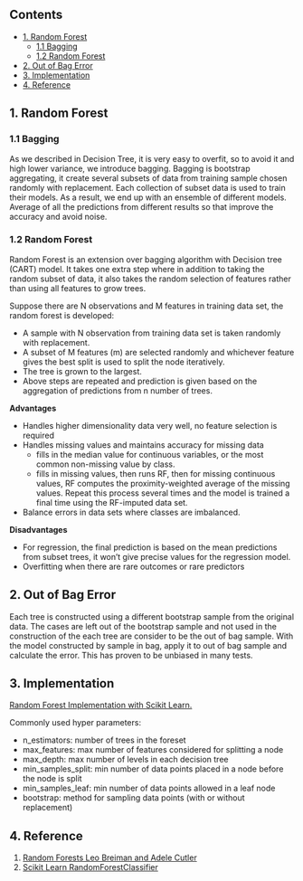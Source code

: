 ## Contents

- [1. Random Forest](#1-Random-Forest)
   - [1.1 Bagging](#11-Bagging)
   - [1.2 Random Forest](#12-Random-Forest)
- [2. Out of Bag Error](#2-Out-of-Bag-Error)
- [3. Implementation](#3-Implementation)
- [4. Reference](#3-Reference)



## 1. Random Forest
### 1.1 Bagging
As we described in Decision Tree, it is very easy to overfit, so to avoid it and high lower variance, we introduce bagging. Bagging is bootstrap aggregating, it create several subsets of data from training sample chosen randomly with replacement. Each collection of subset data is used to train their models. As a result, we end up with an ensemble of different models. Average of all the predictions from different results so that improve the accuracy and avoid noise.


### 1.2 Random Forest
Random Forest is an extension over bagging algorithm with Decision tree (CART) model. It takes one extra step where in addition to taking the random subset of data, it also takes the random selection of features rather than using all features to grow trees.

Suppose there are N observations and M features in training data set, the random forest is developed:
- A sample with N observation from training data set is taken randomly with replacement.
- A subset of M features (m) are selected randomly and whichever feature gives the best split is used to split the node iteratively.
- The tree is grown to the largest.
- Above steps are repeated and prediction is given based on the aggregation of predictions from n number of trees.

**Advantages**
- Handles higher dimensionality data very well, no feature selection is required
- Handles missing values and maintains accuracy for missing data
   - fills in the median value for continuous variables, or the most common non-missing value by class.
   - fills in missing values, then runs RF, then for missing continuous values, RF computes the proximity-weighted average of the missing values. Repeat this process several times and the model is trained a final time using the RF-imputed data set.
- Balance errors in data sets where classes are imbalanced.

**Disadvantages**
- For regression, the final prediction is based on the mean predictions from subset trees, it won’t give precise values for the regression model.
- Overfitting when there are rare outcomes or rare predictors

## 2. Out of Bag Error
Each tree is constructed using a different bootstrap sample from the original data. The cases are left out of the bootstrap sample and not used in the construction of the each tree are consider to be the out of bag sample. With the model constructed by sample in bag, apply it to out of bag sample and calculate the error. This has proven to be unbiased in many tests.


## 3. Implementation
[Random Forest Implementation with Scikit Learn.](https://github.com/AprilHe/ML-Notes/blob/master/MachineLearning/5.%20Ensemble%20/5.2%20Random%20Forest/Random%20Forest.ipynb)

Commonly used hyper parameters:  
- n_estimators: number of trees in the foreset
- max_features: max number of features considered for splitting a node
- max_depth: max number of levels in each decision tree
- min_samples_split: min number of data points placed in a node before the node is split
- min_samples_leaf: min number of data points allowed in a leaf node
- bootstrap: method for sampling data points (with or without replacement)



## 4. Reference
1. [Random Forests Leo Breiman and Adele Cutler](https://www.stat.berkeley.edu/~breiman/RandomForests/cc_home.htm#missing1)
2. [Scikit Learn RandomForestClassifier](https://scikit-learn.org/stable/modules/generated/sklearn.ensemble.RandomForestClassifier.html)
